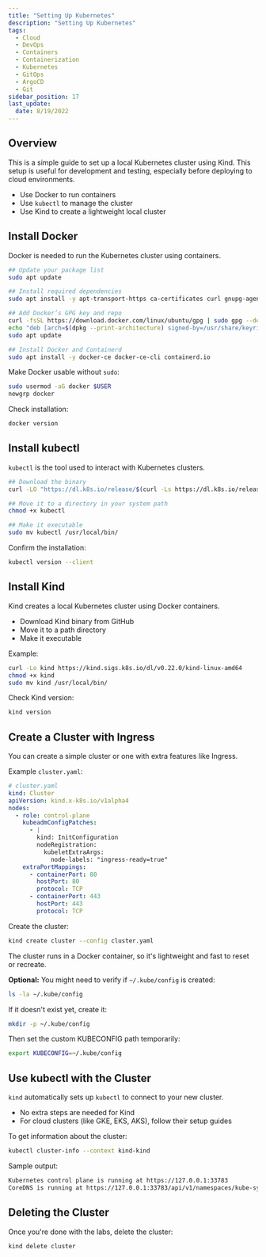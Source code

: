 ```yaml
---
title: "Setting Up Kubernetes"
description: "Setting Up Kubernetes"
tags:
  - Cloud
  - DevOps
  - Containers
  - Containerization
  - Kubernetes
  - GitOps
  - ArgoCD
  - Git
sidebar_position: 17
last_update:
  date: 8/19/2022
---
```



## Overview

This is a simple guide to set up a local Kubernetes cluster using Kind. This setup is useful for development and testing, especially before deploying to cloud environments.

* Use Docker to run containers
* Use `kubectl` to manage the cluster
* Use Kind to create a lightweight local cluster

## Install Docker

Docker is needed to run the Kubernetes cluster using containers.

```bash
## Update your package list
sudo apt update

## Install required dependencies
sudo apt install -y apt-transport-https ca-certificates curl gnupg-agent software-properties-common

## Add Docker’s GPG key and repo
curl -fsSL https://download.docker.com/linux/ubuntu/gpg | sudo gpg --dearmor -o /usr/share/keyrings/docker.gpg
echo "deb [arch=$(dpkg --print-architecture) signed-by=/usr/share/keyrings/docker.gpg] https://download.docker.com/linux/ubuntu $(lsb_release -cs) stable" | sudo tee /etc/apt/sources.list.d/docker.list > /dev/null
sudo apt update

## Install Docker and Containerd
sudo apt install -y docker-ce docker-ce-cli containerd.io
```

Make Docker usable without `sudo`:

```bash
sudo usermod -aG docker $USER
newgrp docker
```

Check installation:

```bash
docker version
```

## Install kubectl

`kubectl` is the tool used to interact with Kubernetes clusters.

```bash
## Download the binary
curl -LO "https://dl.k8s.io/release/$(curl -Ls https://dl.k8s.io/release/stable.txt)/bin/linux/amd64/kubectl"

## Move it to a directory in your system path
chmod +x kubectl

## Make it executable
sudo mv kubectl /usr/local/bin/
```

Confirm the installation:

```bash
kubectl version --client
```


## Install Kind

Kind creates a local Kubernetes cluster using Docker containers.

* Download Kind binary from GitHub
* Move it to a path directory
* Make it executable

Example:

```bash
curl -Lo kind https://kind.sigs.k8s.io/dl/v0.22.0/kind-linux-amd64
chmod +x kind
sudo mv kind /usr/local/bin/
```

Check Kind version:

```bash
kind version
```


## Create a Cluster with Ingress

You can create a simple cluster or one with extra features like Ingress.

Example `cluster.yaml`:

```yaml
# cluster.yaml
kind: Cluster
apiVersion: kind.x-k8s.io/v1alpha4
nodes:
  - role: control-plane
    kubeadmConfigPatches:
      - |
        kind: InitConfiguration
        nodeRegistration:
          kubeletExtraArgs:
            node-labels: "ingress-ready=true"
    extraPortMappings:
      - containerPort: 80
        hostPort: 80
        protocol: TCP
      - containerPort: 443
        hostPort: 443
        protocol: TCP

```

Create the cluster:

```bash
kind create cluster --config cluster.yaml
```

The cluster runs in a Docker container, so it's lightweight and fast to reset or recreate.

**Optional:** You might need to verify if `~/.kube/config` is created:

```bash
ls -la ~/.kube/config 
```

If it doesn't exist yet, create it:

```bash
mkdir -p ~/.kube/config 
```

Then set the custom KUBECONFIG path temporarily:

```bash
export KUBECONFIG=~/.kube/config
```


## Use kubectl with the Cluster

`kind` automatically sets up `kubectl` to connect to your new cluster.

- No extra steps are needed for Kind
- For cloud clusters (like GKE, EKS, AKS), follow their setup guides

To get information about the cluster:

```bash
kubectl cluster-info --context kind-kind 
```

Sample output:

```bash
Kubernetes control plane is running at https://127.0.0.1:33783
CoreDNS is running at https://127.0.0.1:33783/api/v1/namespaces/kube-system/services/kube-dns:dns/proxy
```

## Deleting the Cluster 

Once you're done with the labs, delete the cluster:

```bash
kind delete cluster
```